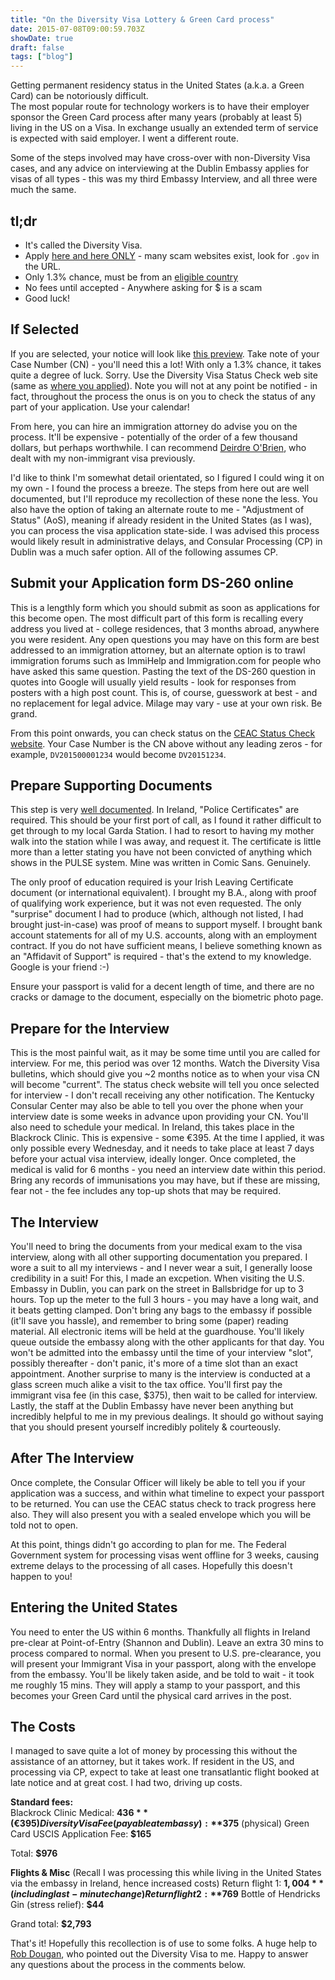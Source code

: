 ```yaml
---
title: "On the Diversity Visa Lottery & Green Card process"
date: 2015-07-08T09:00:59.703Z
showDate: true
draft: false
tags: ["blog"]
---
```


Getting permanent residency status in the United States (a.k.a. a Green Card) can be notoriously difficult.  
The most popular route for technology workers is to have their employer sponsor the Green Card process after many years (probably at least 5) living in the US on a Visa. In exchange usually an extended term of service is expected with said employer. I went a different route. 

Some of the steps involved may have cross-over with non-Diversity Visa cases, and any advice on interviewing at the Dublin Embassy applies for visas of all types - this was my third Embassy Interview, and all three were much the same. 

## tl;dr

 * It's called the Diversity Visa.
 * Apply [here and here ONLY](https://www.dvlottery.state.gov) - many scam websites exist, look for `.gov` in the URL.
 * Only 1.3% chance, must be from an [eligible country](https://en.wikipedia.org/wiki/Diversity_Immigrant_Visa#Ineligible_countries)
 * No fees until accepted - Anywhere asking for $ is a scam
 * Good luck!
 
##  If Selected
If you are selected, your notice will look like [this preview](http://travel.state.gov/content/dam/visas/eDV_Sample.pdf).
Take note of your Case Number (CN) - you'll need this a lot! With only a 1.3% chance, it takes quite a degree of luck. Sorry.
Use the Diversity Visa Status Check web site (same as [where you applied](https://www.dvlottery.state.gov)). 
Note you will not at any point be notified - in fact, throughout the process the onus is on you to check the status of any part of your application. Use your calendar!  


From here, you can hire an immigration attorney do advise you on the process. It'll be expensive - potentially of the order of a few thousand dollars, but perhaps worthwhile. I can recommend [Deirdre O'Brien](http://obrienandassociates.com/), who dealt with my non-immigrant visa previously.
  
I'd like to think I'm somewhat detail orientated, so I figured I could wing it on my own - I found the process a breeze. 
The steps from here out are well documented, but I'll reproduce my recollection of these none the less. 
You also have the option of taking an alternate route to me - "Adjustment of Status" (AoS), meaning if already resident in the United States (as I was), you can process the visa application state-side. 
I was advised this process would likely result in administrative delays, and Consular Processing (CP) in Dublin was a much safer option. 
All of the following assumes CP.

##  Submit your Application form DS-260 online
This is a lengthly form which you should submit as soon as applications for this become open. 
The most difficult part of this form is recalling every address you lived at - college residences, that 3 months abroad, anywhere you were resident.
Any open questions you may have on this form are best addressed to an immigration attorney, but an alternate option is to trawl immigration forums such as ImmiHelp and Immigration.com for people who have asked this same question. 
Pasting the text of the DS-260 question in quotes into Google will usually yield results - look for responses from posters with a high post count. 
This is, of course, guesswork at best - and no replacement for legal advice. Milage may vary - use at your own risk. 
Be grand.

From this point onwards, you can check status on the [CEAC Status Check website](https://ceac.state.gov/ceacstattracker/status.aspx). Your Case Number is the CN above without any leading zeros - for example, `DV201500001234` would become `DV20151234`.

## Prepare Supporting Documents
This step is very [well documented](http://travel.state.gov/content/visas/english/immigrate/diversity-visa/if-you-are-selected/prepare-supporting-documents.html).
In Ireland, "Police Certificates" are required. This should be your first port of call, as I found it rather difficult to get through to my local Garda Station. I had to resort to having my mother walk into the station while I was away, and request it. The certificate is little more than a letter stating you have not been convicted of anything which shows in the PULSE system. Mine was written in Comic Sans. Genuinely. 

The only proof of education required is your Irish Leaving Certificate document (or international equivalent). 
I brought my B.A., along with proof of qualifying work experience, but it was not even requested. 
The only "surprise" document I had to produce (which, although not listed, I had brought just-in-case) was proof of means to support myself. I brought bank account statements for all of my U.S. accounts, along with an employment contract. 
If you do not have sufficient means, I believe something known as an "Affidavit of Support" is required - that's the extend to my knowledge. Google is your friend :-)

Ensure your passport is valid for a decent length of time, and there are no cracks or damage to the document, especially on the biometric photo page. 

## Prepare for the Interview
This is the most painful wait, as it may be some time until you are called for interview. For me, this period was over 12 months. Watch the Diversity Visa bulletins, which should give you ~2 months notice as to when your visa CN will become "current". 
The status check website will tell you once selected for interview - I don't recall receiving any other notification. The Kentucky Consular Center may also be able to tell you over the phone when your interview date is some weeks in advance upon providing your CN. 
You'll also need to schedule your medical. In Ireland, this takes place in the Blackrock Clinic. This is expensive - some €395. At the time I applied, it was only possible every Wednesday, and it needs to take place at least 7 days before your actual visa interview, ideally longer. 
Once completed, the medical is valid for 6 months - you need an interview date within this period.
Bring any records of immunisations you may have, but if these are missing, fear not - the fee includes any top-up shots that may be required.

## The Interview
You'll need to bring the documents from your medical exam to the visa interview, along with all other supporting documentation you prepared. I wore a suit to all my interviews - and I never wear a suit, I generally loose credibility in a suit! For this, I made an excpetion. 
When visiting the U.S. Embassy in Dublin, you can park on the street in Ballsbridge for up to 3 hours. Top up the meter to the full 3 hours - you may have a long wait, and it beats getting clamped. 
Don't bring any bags to the embassy if possible (it'll save you hassle), and remember to bring some (paper) reading material. All electronic items will be held at the guardhouse. 
You'll likely queue outside the embassy along with the other applicants for that day. You won't be admitted into the embassy until the time of your interview "slot", possibly thereafter - don't panic, it's more of a time slot than an exact appointment. 
Another surprise to many is the interview is conducted at a glass screen much alike a visit to the tax office. 
You'll first pay the immigrant visa fee (in this case, $375), then wait to be called for interview.
Lastly, the staff at the Dublin Embassy have never been anything but incredibly helpful to me in my previous dealings. 
It should go without saying that you should present yourself incredibly politely & courteously. 

## After The Interview
Once complete, the Consular Officer will likely be able to tell you if your application was a success, and within what timeline to expect your passport to be returned. You can use the CEAC status check to track progress here also. 
They will also present you with a sealed envelope which you will be told not to open.

At this point, things didn't go according to plan for me. The Federal Government system for processing visas went offline for 3 weeks, causing extreme delays to the processing of all cases. Hopefully this doesn't happen to you!

## Entering the United States
You need to enter the US within 6 months. Thankfully all flights in Ireland pre-clear at Point-of-Entry (Shannon and Dublin). 
Leave an extra 30 mins to process compared to normal. When you present to U.S. pre-clearance, you will present your Immigrant Visa in your passport, along with the envelope from the embassy. 
You'll be likely taken aside, and be told to wait - it took me roughly 15 mins. They will apply a stamp to your passport, and this becomes your Green Card until the physical card arrives in the post. 

## The Costs
I managed to save quite a lot of money by processing this without the assistance of an attorney, but it takes work.
If resident in the US, and processing via CP, expect to take at least one transatlantic flight booked at late notice and at great cost. I had two, driving up costs. 

**Standard fees:**  
Blackrock Clinic Medical: **$436** (€395)
Diversity Visa Fee (payable at embassy): **$375**
(physical) Green Card USCIS Application Fee: **$165**

Total: **$976**

**Flights & Misc**
(Recall I was processing this while living in the United States via the embassy in Ireland, hence increased costs)
Return flight 1: **$1,004** (including last-minute change)
Return flight 2: **$769**
Bottle of Hendricks Gin (stress relief): **$44**

Grand total: **$2,793**


That's it! Hopefully this recollection is of use to some folks. A huge help to [Rob Dougan](https://twitter.com/rdougan?lang=en), who pointed out the Diversity Visa to me.
Happy to answer any questions about the process in the comments below. 
